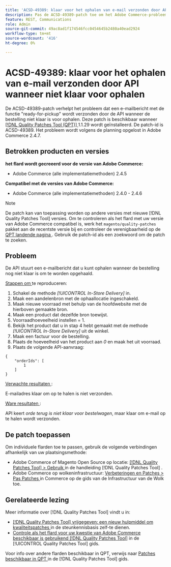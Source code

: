 ```yaml
---
title: 'ACSD-49389: klaar voor het ophalen van e-mail verzonden door API wanneer niet gereed voor ophalen'
description: Pas de ACSD-49389-patch toe om het Adobe Commerce-probleem op te lossen, waarbij de API een e-mailbericht verstuurt dat gereed is voor ophalen wanneer de bestelling niet klaar is voor ophalen.
feature: REST, Communications
role: Admin
source-git-commit: 49ac8ad1f174546fcc0454645b2480a40ead2924
workflow-type: tm+mt
source-wordcount: '416'
ht-degree: 0%

---
```


# ACSD-49389: klaar voor het ophalen van e-mail verzonden door API wanneer niet klaar voor ophalen

De ACSD-49389-patch verhelpt het probleem dat een e-mailbericht met de functie &quot;ready-for-pickup&quot; wordt verzonden door de API wanneer de bestelling niet klaar is voor ophalen. Deze patch is beschikbaar wanneer [[!DNL Quality Patches Tool (QPT)] ](https://experienceleague.adobe.com/en/docs/commerce-knowledge-base/kb/announcements/commerce-announcements/magento-quality-patches-released-new-tool-to-self-serve-quality-patches) 1.1.29 wordt geïnstalleerd. De patch-id is ACSD-49389. Het probleem wordt volgens de planning opgelost in Adobe Commerce 2.4.7.

## Betrokken producten en versies

**het flard wordt gecreeerd voor de versie van Adobe Commerce:**

* Adobe Commerce (alle implementatiemethoden) 2.4.5

**Compatibel met de versies van Adobe Commerce:**

* Adobe Commerce (alle implementatiemethoden) 2.4.0 - 2.4.6

>[!NOTE]
>
>De patch kan van toepassing worden op andere versies met nieuwe [!DNL Quality Patches Tool] versies. Om te controleren als het flard met uw versie van Adobe Commerce compatibel is, werk het `magento/quality-patches` pakket aan de recentste versie bij en controleer de verenigbaarheid op de [ QPT landende pagina ](https://experienceleague.adobe.com/tools/commerce-quality-patches/index.html). Gebruik de patch-id als een zoekwoord om de patch te zoeken.

## Probleem

De API stuurt een e-mailbericht dat u kunt ophalen wanneer de bestelling nog niet klaar is om te worden opgehaald.

<u> Stappen om </u> te reproduceren:

1. Schakel de methode *[!UICONTROL In-Store Delivery]* in.
1. Maak een aandelenbron met de ophaallocatie ingeschakeld.
1. Maak nieuwe voorraad met behulp van de hoofdwebsite met de hierboven gemaakte bron.
1. Maak een product dat dezelfde bron toewijst.
1. Voorraadhoeveelheid instellen = 1.
1. Bekijk het product dat u in stap 4 hebt gemaakt met de methode *[!UICONTROL In-Store Delivery]* uit de winkel.
1. Maak een factuur voor de bestelling.
1. Plaats de hoeveelheid van het product aan *0* en maak het uit voorraad.
1. Plaats de volgende API-aanvraag:

```
{
    "orderIds": [
        1
    ]
}
```

<u> Verwachte resultaten </u>:

E-mailadres klaar om op te halen is niet verzonden.

<u> Ware resultaten </u>:

API keert *orde terug is niet klaar voor bestelwagen*, maar klaar om e-mail op te halen wordt verzonden.

## De patch toepassen

Om individuele flarden toe te passen, gebruik de volgende verbindingen afhankelijk van uw plaatsingsmethode:

* Adobe Commerce of Magento Open Source op locatie: [[!DNL Quality Patches Tool]  > Gebruik ](https://experienceleague.adobe.com/docs/commerce-operations/tools/quality-patches-tool/usage.html) in de handleiding [!DNL Quality Patches Tool] .
* Adobe Commerce op wolkeninfrastructuur: [ Verbeteringen en Patches > Pas Patches ](https://experienceleague.adobe.com/docs/commerce-cloud-service/user-guide/develop/upgrade/apply-patches.html) in Commerce op de gids van de Infrastructuur van de Wolk toe.

## Gerelateerde lezing

Meer informatie over [!DNL Quality Patches Tool] vindt u in:

* [[!DNL Quality Patches Tool]  vrijgegeven: een nieuw hulpmiddel om kwaliteitspatches ](https://experienceleague.adobe.com/en/docs/commerce-knowledge-base/kb/announcements/commerce-announcements/magento-quality-patches-released-new-tool-to-self-serve-quality-patches) in de steunkennisbasis zelf-te dienen.
* [ Controle als het flard voor uw kwestie van Adobe Commerce beschikbaar is gebruikend  [!DNL Quality Patches Tool]](/help/tools/quality-patches-tool/patches-available-in-qpt/check-patch-for-magento-issue-with-magento-quality-patches.md) in de [!UICONTROL Quality Patches Tool] gids.


Voor info over andere flarden beschikbaar in QPT, verwijs naar [ Patches beschikbaar in QPT ](https://experienceleague.adobe.com/tools/commerce-quality-patches/index.html) in de [!DNL Quality Patches Tool] gids.
